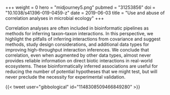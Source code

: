 +++
weight = 0
hero = "midjourney5.png"
pubmed = "31253856"
doi = "10.1038/s41396-019-0459-z"
date = 2019-06-03
title = "Use and abuse of correlation analyses in microbial ecology"
+++

Correlation analyses are often included in bioinformatic pipelines as methods for inferring taxon–taxon interactions. In this perspective, we highlight the pitfalls of inferring interactions from covariance and suggest methods, study design considerations, and additional data types for improving high-throughput interaction inferences. We conclude that correlation, even when augmented by other data types, almost never provides reliable information on direct biotic interactions in real-world ecosystems. These bioinformatically inferred associations are useful for reducing the number of potential hypotheses that we might test, but will never preclude the necessity for experimental validation.

{{< tweet user="gibbological" id="1148308509466849280" >}}
